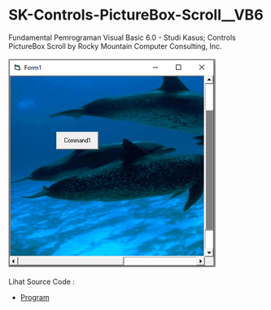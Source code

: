 # SK-Controls-PictureBox-Scroll__VB6
Fundamental Pemrograman Visual Basic 6.0 - Studi Kasus; Controls PictureBox Scroll by Rocky Mountain Computer Consulting, Inc.<br><br>
<img src="https://github.com/RizkyKhapidsyah/SK-Controls-PictureBox-Scroll__VB6/blob/main/result/001.PNG"><br><br>
Lihat Source Code : <br>
- <a href="https://github.com/RizkyKhapidsyah/SK-Controls-PictureBox-Scroll__VB6/blob/main/Form1.frm">Program</a>
